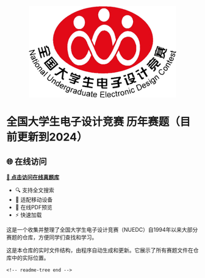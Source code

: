 <div align="center">
    <img src= "assets/LOGO/NUEDC_LOGO.jpg" alt="LOGO" height="240" />
</div>

# 全国大学生电子设计竞赛 历年赛题（目前更新到2024）

## 🌐 在线访问

**[📖 点击访问在线真题库](https://zuoliangyu.github.io/NUEDC_TOPIC/)**

- 🔍 支持全文搜索
- 📱 适配移动设备  
- 📄 在线PDF预览
- ⚡ 快速加载

这是一个收集并整理了全国大学生电子设计竞赛（NUEDC）自1994年以来大部分赛题的仓库，方便同学们查找和学习。

这是本仓库的实时文件结构，由程序自动生成和更新。它展示了所有赛题文件在仓库中的实际位置。

<!-- readme-tree start -->

```
<!-- readme-tree end -->
